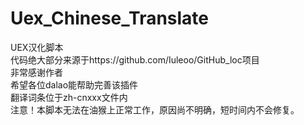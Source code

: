 # Uex_Chinese_Translate
UEX汉化脚本<br>
代码绝大部分来源于https://github.com/Iuleoo/GitHub_loc项目<br>
非常感谢作者<br>
希望各位dalao能帮助完善该插件<br>
翻译词条位于zh-cnxxx文件内<br>
注意！本脚本无法在油猴上正常工作，原因尚不明确，短时间内不会修复。
